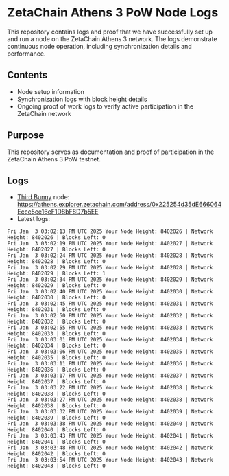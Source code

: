 # ZetaChain Athens 3 PoW Node Logs
This repository contains logs and proof that we have successfully set up and run a node on the ZetaChain Athens 3 network. The logs demonstrate continuous node operation, including synchronization details and performance.

## Contents
- Node setup information
- Synchronization logs with block height details
- Ongoing proof of work logs to verify active participation in the ZetaChain network

## Purpose
This repository serves as documentation and proof of participation in the ZetaChain Athens 3 PoW testnet.

## Logs

- [Third Bunny](https://thirdbunny.xyz/) node: https://athens.explorer.zetachain.com/address/0x225254d35dE666064Eccc5ce16eF1D8bF8D7b5EE
- Latest logs:
```
Fri Jan  3 03:02:13 PM UTC 2025 Your Node Height: 8402026 | Network Height: 8402026 | Blocks Left: 0
Fri Jan  3 03:02:19 PM UTC 2025 Your Node Height: 8402027 | Network Height: 8402027 | Blocks Left: 0
Fri Jan  3 03:02:24 PM UTC 2025 Your Node Height: 8402028 | Network Height: 8402028 | Blocks Left: 0
Fri Jan  3 03:02:29 PM UTC 2025 Your Node Height: 8402028 | Network Height: 8402029 | Blocks Left: 1
Fri Jan  3 03:02:34 PM UTC 2025 Your Node Height: 8402029 | Network Height: 8402029 | Blocks Left: 0
Fri Jan  3 03:02:40 PM UTC 2025 Your Node Height: 8402030 | Network Height: 8402030 | Blocks Left: 0
Fri Jan  3 03:02:45 PM UTC 2025 Your Node Height: 8402031 | Network Height: 8402031 | Blocks Left: 0
Fri Jan  3 03:02:50 PM UTC 2025 Your Node Height: 8402032 | Network Height: 8402032 | Blocks Left: 0
Fri Jan  3 03:02:55 PM UTC 2025 Your Node Height: 8402033 | Network Height: 8402033 | Blocks Left: 0
Fri Jan  3 03:03:01 PM UTC 2025 Your Node Height: 8402034 | Network Height: 8402034 | Blocks Left: 0
Fri Jan  3 03:03:06 PM UTC 2025 Your Node Height: 8402035 | Network Height: 8402035 | Blocks Left: 0
Fri Jan  3 03:03:11 PM UTC 2025 Your Node Height: 8402036 | Network Height: 8402036 | Blocks Left: 0
Fri Jan  3 03:03:17 PM UTC 2025 Your Node Height: 8402037 | Network Height: 8402037 | Blocks Left: 0
Fri Jan  3 03:03:22 PM UTC 2025 Your Node Height: 8402038 | Network Height: 8402038 | Blocks Left: 0
Fri Jan  3 03:03:27 PM UTC 2025 Your Node Height: 8402038 | Network Height: 8402038 | Blocks Left: 0
Fri Jan  3 03:03:32 PM UTC 2025 Your Node Height: 8402039 | Network Height: 8402039 | Blocks Left: 0
Fri Jan  3 03:03:38 PM UTC 2025 Your Node Height: 8402040 | Network Height: 8402040 | Blocks Left: 0
Fri Jan  3 03:03:43 PM UTC 2025 Your Node Height: 8402041 | Network Height: 8402041 | Blocks Left: 0
Fri Jan  3 03:03:48 PM UTC 2025 Your Node Height: 8402042 | Network Height: 8402042 | Blocks Left: 0
Fri Jan  3 03:03:54 PM UTC 2025 Your Node Height: 8402043 | Network Height: 8402043 | Blocks Left: 0
```
